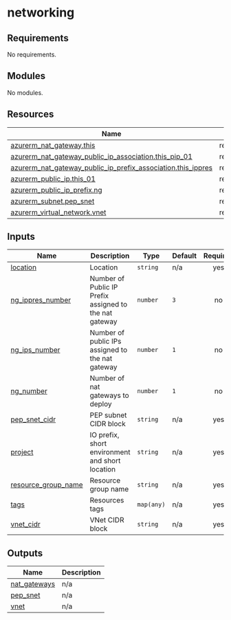 # networking

<!-- BEGIN_TF_DOCS -->
## Requirements

No requirements.

## Modules

No modules.

## Resources

| Name | Type |
|------|------|
| [azurerm_nat_gateway.this](https://registry.terraform.io/providers/hashicorp/azurerm/latest/docs/resources/nat_gateway) | resource |
| [azurerm_nat_gateway_public_ip_association.this_pip_01](https://registry.terraform.io/providers/hashicorp/azurerm/latest/docs/resources/nat_gateway_public_ip_association) | resource |
| [azurerm_nat_gateway_public_ip_prefix_association.this_ippres](https://registry.terraform.io/providers/hashicorp/azurerm/latest/docs/resources/nat_gateway_public_ip_prefix_association) | resource |
| [azurerm_public_ip.this_01](https://registry.terraform.io/providers/hashicorp/azurerm/latest/docs/resources/public_ip) | resource |
| [azurerm_public_ip_prefix.ng](https://registry.terraform.io/providers/hashicorp/azurerm/latest/docs/resources/public_ip_prefix) | resource |
| [azurerm_subnet.pep_snet](https://registry.terraform.io/providers/hashicorp/azurerm/latest/docs/resources/subnet) | resource |
| [azurerm_virtual_network.vnet](https://registry.terraform.io/providers/hashicorp/azurerm/latest/docs/resources/virtual_network) | resource |

## Inputs

| Name | Description | Type | Default | Required |
|------|-------------|------|---------|:--------:|
| <a name="input_location"></a> [location](#input\_location) | Location | `string` | n/a | yes |
| <a name="input_ng_ippres_number"></a> [ng\_ippres\_number](#input\_ng\_ippres\_number) | Number of Public IP Prefix assigned to the nat gateway | `number` | `3` | no |
| <a name="input_ng_ips_number"></a> [ng\_ips\_number](#input\_ng\_ips\_number) | Number of public IPs assigned to the nat gateway | `number` | `1` | no |
| <a name="input_ng_number"></a> [ng\_number](#input\_ng\_number) | Number of nat gateways to deploy | `number` | `1` | no |
| <a name="input_pep_snet_cidr"></a> [pep\_snet\_cidr](#input\_pep\_snet\_cidr) | PEP subnet CIDR block | `string` | n/a | yes |
| <a name="input_project"></a> [project](#input\_project) | IO prefix, short environment and short location | `string` | n/a | yes |
| <a name="input_resource_group_name"></a> [resource\_group\_name](#input\_resource\_group\_name) | Resource group name | `string` | n/a | yes |
| <a name="input_tags"></a> [tags](#input\_tags) | Resources tags | `map(any)` | n/a | yes |
| <a name="input_vnet_cidr"></a> [vnet\_cidr](#input\_vnet\_cidr) | VNet CIDR block | `string` | n/a | yes |

## Outputs

| Name | Description |
|------|-------------|
| <a name="output_nat_gateways"></a> [nat\_gateways](#output\_nat\_gateways) | n/a |
| <a name="output_pep_snet"></a> [pep\_snet](#output\_pep\_snet) | n/a |
| <a name="output_vnet"></a> [vnet](#output\_vnet) | n/a |
<!-- END_TF_DOCS -->
